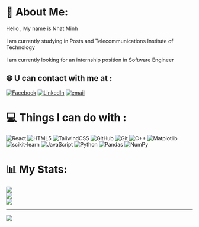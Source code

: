 # 💫 About Me:
Hello , My name is Nhat Minh <br><br>I am currently studying in  Posts and Telecommunications Institute of Technology<br><br> I am currently  looking for an internship position in Software Engineer <br>


## 🌐 U can contact with me at :
[![Facebook](https://img.shields.io/badge/Facebook-%231877F2.svg?logo=Facebook&logoColor=white)](https://facebook.com/https://www.facebook.com/nhat.minh.446350) [![LinkedIn](https://img.shields.io/badge/LinkedIn-%230077B5.svg?logo=linkedin&logoColor=white)](https://linkedin.com/in/https://www.linkedin.com/in/l%C3%A2m-minh-08b975288/?lipi=urn%3Ali%3Apage%3Ad_flagship3_profile_verification_details%3BrvMfeJFLRuW2yOj%2FLqjuOw%3D%3D) [![email](https://img.shields.io/badge/Email-D14836?logo=gmail&logoColor=white)](mailto:minh2508tv@gmail.com) 

# 💻 Things I can do with :
![React](https://img.shields.io/badge/react-%2320232a.svg?style=for-the-badge&logo=react&logoColor=%2361DAFB) ![HTML5](https://img.shields.io/badge/html5-%23E34F26.svg?style=for-the-badge&logo=html5&logoColor=white) ![TailwindCSS](https://img.shields.io/badge/tailwindcss-%2338B2AC.svg?style=for-the-badge&logo=tailwind-css&logoColor=white) ![GitHub](https://img.shields.io/badge/github-%23121011.svg?style=for-the-badge&logo=github&logoColor=white) ![Git](https://img.shields.io/badge/git-%23F05033.svg?style=for-the-badge&logo=git&logoColor=white) ![C++](https://img.shields.io/badge/c++-%2300599C.svg?style=for-the-badge&logo=c%2B%2B&logoColor=white) ![Matplotlib](https://img.shields.io/badge/Matplotlib-%23ffffff.svg?style=for-the-badge&logo=Matplotlib&logoColor=black) ![scikit-learn](https://img.shields.io/badge/scikit--learn-%23F7931E.svg?style=for-the-badge&logo=scikit-learn&logoColor=white) ![JavaScript](https://img.shields.io/badge/javascript-%23323330.svg?style=for-the-badge&logo=javascript&logoColor=%23F7DF1E) ![Python](https://img.shields.io/badge/python-3670A0?style=for-the-badge&logo=python&logoColor=ffdd54) ![Pandas](https://img.shields.io/badge/pandas-%23150458.svg?style=for-the-badge&logo=pandas&logoColor=white) ![NumPy](https://img.shields.io/badge/numpy-%23013243.svg?style=for-the-badge&logo=numpy&logoColor=white)
# 📊 My Stats:
![](https://github-readme-stats.vercel.app/api?username=nhatminh280&theme=tokyonight&hide_border=false&include_all_commits=true&count_private=false)<br/>
![](https://nirzak-streak-stats.vercel.app/?user=nhatminh280&theme=tokyonight&hide_border=false)<br/>
![](https://github-readme-stats.vercel.app/api/top-langs/?username=nhatminh280&theme=tokyonight&hide_border=false&include_all_commits=true&count_private=false&layout=compact)

---
[![](https://visitcount.itsvg.in/api?id=m_griffe&icon=2&color=0)](https://visitcount.itsvg.in)

<!-- Proudly created with GPRM ( https://gprm.itsvg.in ) -->
